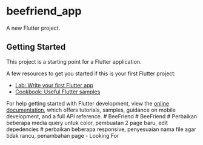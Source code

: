 # beefriend_app

A new Flutter project.

## Getting Started

This project is a starting point for a Flutter application.

A few resources to get you started if this is your first Flutter project:

- [Lab: Write your first Flutter app](https://docs.flutter.dev/get-started/codelab)
- [Cookbook: Useful Flutter samples](https://docs.flutter.dev/cookbook)

For help getting started with Flutter development, view the
[online documentation](https://docs.flutter.dev/), which offers tutorials,
samples, guidance on mobile development, and a full API reference.
#   B e e F r i e n d  
 #   B e e F r i e n d  
 #   P e r b a i k a n   b e b e r a p a   m e d i a   q u e r y   u n t u k   c o l o r ,   p e m b u a t a n   2   p a g e   b a r u ,   e d i t   d e p e d e n c i e s  
 #   p e r b a i k a n   b e b e r a p a   r e s p o n s i v e ,   p e n y e s u a i a n   n a m a   f i l e   a g a r   t i d a k   r a n c u ,   p e n a m b a h a n   p a g e   -   L o o k i n g   F o r  
 